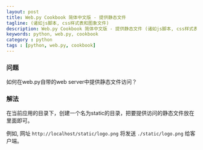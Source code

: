 ```yaml
---
layout: post
title: Web.py Cookbook 简体中文版 - 提供静态文件
tagline: (诸如js脚本, css样式表和图象文件)
description: Web.py Cookbook 简体中文版 - 提供静态文件 (诸如js脚本, css样式表和图象文件)
keywords: python, web.py, cookbook
category : python
tags : [python, web.py, cookbook]
---
```


### 问题
如何在web.py自带的web server中提供静态文件访问？

### 解法

在当前应用的目录下，创建一个名为static的目录，把要提供访问的静态文件放在里面即可。

例如, 网址 <code>http://localhost/static/logo.png</code> 将发送 <code>./static/logo.png</code> 给客户端。